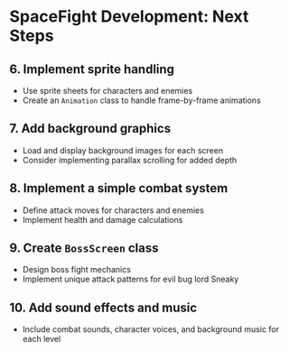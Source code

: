 # SpaceFight Development: Next Steps


## 6. Implement sprite handling

- Use sprite sheets for characters and enemies
- Create an `Animation` class to handle frame-by-frame animations

## 7. Add background graphics

- Load and display background images for each screen
- Consider implementing parallax scrolling for added depth

## 8. Implement a simple combat system

- Define attack moves for characters and enemies
- Implement health and damage calculations

## 9. Create `BossScreen` class

- Design boss fight mechanics
- Implement unique attack patterns for evil bug lord Sneaky

## 10. Add sound effects and music

- Include combat sounds, character voices, and background music for each level

